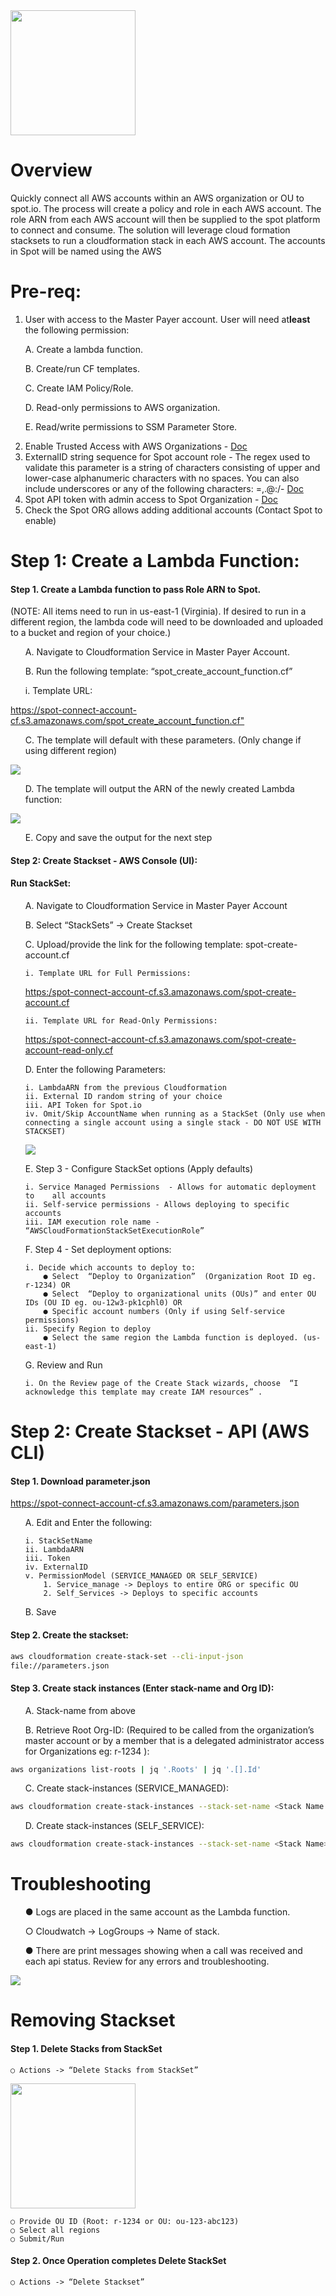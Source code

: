 <img src="./images/logo.png" width="200">

# Overview

Quickly connect all AWS accounts within an AWS organization or OU to spot.io. The process will create
a policy and role in each AWS account. The role ARN from each AWS account will then be supplied to
the spot platform to connect and consume. The solution will leverage cloud formation stacksets to run a
cloudformation stack in each AWS account. The accounts in Spot will be named using the AWS

# Pre-req:

1. User with access to the Master Payer account. User will need at ​**least** the following permission:<br>

<ol>   A. Create a lambda function.</ol>
<ol>   B. Create/run CF templates.</ol>
<ol>   C. Create IAM Policy/Role.</ol>
<ol>   D. Read-only permissions to AWS organization.</ol>
<ol>   E. Read/write permissions to SSM Parameter Store.</ol>

2. Enable Trusted Access with AWS Organizations - ​[Doc](https://docs.aws.amazon.com/AWSCloudFormation/latest/UserGuide/stacksets-orgs-enable-trusted-access.html)<br>
3. ExternalID string sequence for Spot account role - The regex used to validate this parameter is a string of characters consisting of upper and lower-case alphanumeric characters with no spaces. You can also include underscores or any of the following characters: =,.@:/- ​[Doc](https://aws.amazon.com/blogs/security/how-to-use-external-id-when-granting-access-to-your-aws-resources/)<br>
4. Spot API token with admin access to Spot Organization - ​[Doc](https://help.spot.io/spotinst-api/administration/create-an-api-token)<br>
5. Check the Spot ORG allows adding additional accounts (Contact Spot to enable)<br>

# Step 1: Create a Lambda Function:

#### Step 1. Create a Lambda function to pass Role ARN to Spot.
(NOTE: All items need to run in us-east-1 (Virginia). If desired to run in a different region, the lambda code will need to be downloaded and uploaded to a bucket and region of your choice.)


<ol>   A. Navigate to Cloudformation Service in Master Payer Account.</ol>
<ol>   B. Run the following template: “spot_create_account_function.cf”</ol>
<ol>     i. Template URL:</ol>
<a href="https://spot-connect-account-cf.s3.amazonaws.com/spot_create_account_function.cf">https://spot-connect-account-cf.s3.amazonaws.com/spot_create_account_function.cf"</a>
<ol>   C. The template will default with these parameters. (Only change if using different region)</ol>
<img src="./images/1-c.png">
<ol>   D. The template will output the ARN of the newly created Lambda function:</ol>
<img src="./images/1-d.png">
<ol>   E. Copy and save the output for the next step</ol>

#### Step 2: Create Stackset - AWS Console (UI):
#### Run StackSet:

<ol>   A. Navigate to Cloudformation Service in Master Payer Account</ol>
<ol>   B. Select “StackSets” -> Create Stackset</ol>
<ol>   C. Upload/provide the link for the following template: ​spot-create-account.cf</ol>

<ol> 

    i. Template URL for Full Permissions:
<div>
    <a href="https:/spot-connect-account-cf.s3.amazonaws.com/spot-create-account.cf">https:/spot-connect-account-cf.s3.amazonaws.com/spot-create-account.cf</a>
<div>
</ol>
<ol>

    ii. Template URL for Read-Only Permissions:
<div>
    <a href="https://spot-connect-account-cf.s3.amazonaws.com/spot-create-account-read-only.cf">https:/spot-connect-account-cf.s3.amazonaws.com/spot-create-account-read-only.cf</a>
</div>
</ol>
<ol>   D. Enter the following Parameters:</ol>
<ol>

    i. LambdaARN from the previous Cloudformation
    ii. External ID random string of your choice
    iii. API Token for Spot.io
    iv. Omit/Skip AccountName when running as a StackSet (Only use when connecting a single account using a single stack - DO NOT USE WITH STACKSET)
<div><img src="./images/2-d.png"></div>
</ol>
<ol>   E. Step 3 - Configure StackSet options (Apply defaults)</ol>
<ol>

    i. Service Managed Permissions ​ - Allows for automatic deployment to    all accounts
    ii. Self-service permissions - Allows deploying to specific accounts
    iii. IAM execution role name - “AWSCloudFormationStackSetExecutionRole”
</ol>
<ol>   F. Step 4 - Set deployment options:</ol>   
<ol>

    i. Decide which accounts to deploy to:
        ● Select ​ “Deploy to Organization” ​ (Organization Root ID eg. r-1234) OR
        ● Select ​ “Deploy to organizational units (OUs)” and enter OU IDs (OU ID eg. ou-12w3-pk1cphl0) OR
        ● Specific account numbers (Only if using Self-service permissions)
    ii. Specify Region to deploy
        ● Select the same region the Lambda function is deployed. (us-east-1)
</ol>
<ol>   G. Review and Run</ol>
<ol>

    i. On the Review page of the Create Stack wizards, choose ​ “I acknowledge this template may create IAM resources” ​.
</ol>


# Step 2: Create Stackset - API (AWS CLI)

#### Step 1. Download parameter.json
​<a href="https://spot-connect-account-cf.s3.amazonaws.com/parameters.json">https://spot-connect-account-cf.s3.amazonaws.com/parameters.json</a>

<ol>   A. Edit and Enter the following:</ol>
<ol>

    i. StackSetName
    ii. LambdaARN
    iii. Token
    iv. ExternalID
    v. PermissionModel (SERVICE_MANAGED OR SELF_SERVICE)
        1. Service_manage -> Deploys to entire ORG or specific OU
        2. Self_Services -> Deploys to specific accounts
</ol>
<ol>   B. Save</ol>

#### Step 2. Create the stackset:

```bash
aws cloudformation create-stack-set --cli-input-json
file://parameters.json
```
            
#### Step 3. Create stack instances (Enter stack-name and Org ID):
<ol>   A. Stack-name from above</ol>
<ol>   B. Retrieve Root Org-ID: (Required to be called from the organization’s master account or by a member that is a delegated administrator access for Organizations eg: r-1234 ):</ol>

```bash
aws organizations list-roots | jq '.Roots' | jq '.[].Id'
```
<ol>   C. Create stack-instances (SERVICE_MANAGED):</ol>

```bash
aws cloudformation create-stack-instances --stack-set-name <Stack Name --deployment-targets OrganizationalUnitIds=<r-1234> --regions us-east-1
```
<ol>   D. Create stack-instances (SELF_SERVICE):</ol>

```bash
aws cloudformation create-stack-instances --stack-set-name <Stack Name> --deployment-targets Accounts=<123456789,555123455> --regions us-east-1
```

# Troubleshooting

<ol>● Logs are placed in the same account as the Lambda function.</ol>
<ol>    ○ Cloudwatch -> LogGroups -> Name of stack.</ol>
<ol>● There are print messages showing when a call was received and each api status. Review for any errors and troubleshooting.</ol>

<img src="./images/troubleshooting.png">

# Removing Stackset

#### Step 1. Delete Stacks from StackSet
    ○ Actions -> ​“Delete Stacks from StackSet”
<img src="./images/removing.png" width="200">

    ○ Provide OU ID (Root: r-1234 or OU: ou-123-abc123)
    ○ Select all regions
    ○ Submit/Run

#### Step 2. Once Operation completes Delete StackSet
    ○ Actions -> ​“Delete Stackset”